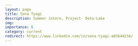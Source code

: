```yaml
---
layout: page
title: Sona Tyagi
description: Summer intern, Project- Data-Lake
img: 
importance: 6
category: current
redirect: https://www.linkedin.com/in/sona-tyagi-a83644234/
---
```

